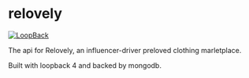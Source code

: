 # relovely

[![LoopBack](https://github.com/strongloop/loopback-next/raw/master/docs/site/imgs/branding/Powered-by-LoopBack-Badge-(blue)-@2x.png)](http://loopback.io/)

The api for Relovely, an influencer-driver preloved clothing marletplace.

Built with loopback 4 and backed by mongodb.
